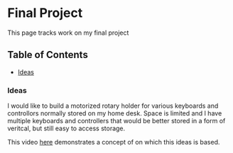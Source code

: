 # Final Project
This page tracks work on my final project

## Table of Contents
 - [Ideas](#ideas)


### Ideas
I would like to build a motorized rotary holder for various keyboards and controllors normally stored on my home desk.  Space is limited and I have multiple keyboards and controllers that would be better stored in a form of veritcal, but still easy to access storage.

This video [here](diebold.mp4) demonstrates a concept of on which this ideas is based.
